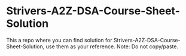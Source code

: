 # Strivers-A2Z-DSA-Course-Sheet-Solution

This a repo where you can find solution for Strivers-A2Z-DSA-Course-Sheet-Solution, use them as your reference. Note: Do not copy/paste.
